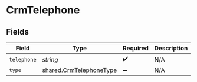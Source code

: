# CrmTelephone


## Fields

| Field                                                              | Type                                                               | Required                                                           | Description                                                        |
| ------------------------------------------------------------------ | ------------------------------------------------------------------ | ------------------------------------------------------------------ | ------------------------------------------------------------------ |
| `telephone`                                                        | *string*                                                           | :heavy_check_mark:                                                 | N/A                                                                |
| `type`                                                             | [shared.CrmTelephoneType](../../models/shared/crmtelephonetype.md) | :heavy_minus_sign:                                                 | N/A                                                                |